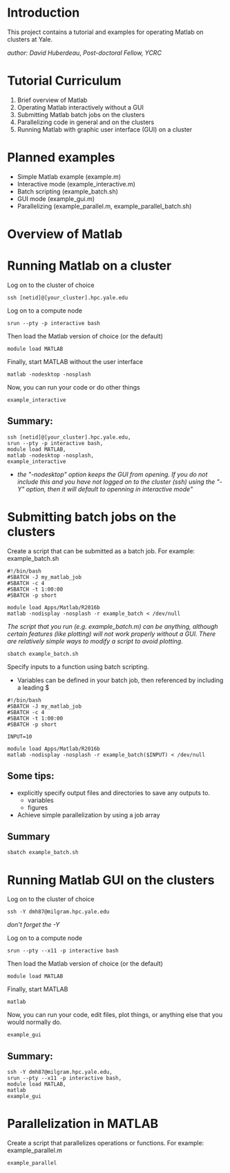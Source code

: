 # Introduction

This project contains a tutorial and examples for operating Matlab on clusters at Yale.

*author: David Huberdeau*,
*Post-doctoral Fellow, YCRC*


# Tutorial Curriculum

1. Brief overview of Matlab
2. Operating Matlab interactively without a GUI
1. Submitting Matlab batch jobs on the clusters
2. Parallelizing code in general and on the clusters
1. Running Matlab with graphic user interface (GUI) on a cluster

# Planned examples

- Simple Matlab example (example.m)
- Interactive mode (example_interactive.m)
- Batch scripting (example_batch.sh)
- GUI mode (example_gui.m)
- Parallelizing (example_parallel.m, example_parallel_batch.sh)

# Overview of Matlab


# Running Matlab on a cluster

Log on to the cluster of choice

`ssh [netid]@[your_cluster].hpc.yale.edu`

Log on to a compute node

`srun --pty -p interactive bash`

Then load the Matlab version of choice (or the default)

`module load MATLAB`

Finally, start MATLAB without the user interface

`matlab -nodesktop -nosplash`

Now, you can run your code or do other things

`example_interactive`

## Summary:

```
ssh [netid]@[your_cluster].hpc.yale.edu,
srun --pty -p interactive bash,
module load MATLAB,
matlab -nodesktop -nosplash,
example_interactive
```

- _the "-nodesktop" option keeps the GUI from opening. If you do not include this and you have not logged on to the cluster (ssh) using the "-Y" option, then it will default to openning in interactive mode"_

# Submitting batch jobs on the clusters

Create a script that can be submitted as a batch job.
For example: example_batch.sh

```
#!/bin/bash
#SBATCH -J my_matlab_job
#SBATCH -c 4
#SBATCH -t 1:00:00
#SBATCH -p short

module load Apps/Matlab/R2016b
matlab -nodisplay -nosplash -r example_batch < /dev/null
```

*The script that you run (e.g. example_batch.m) can be anything, although certain features (like plotting) will not work properly without a GUI. There are relatively simple ways to modify a script to avoid plotting.*

```
sbatch example_batch.sh
```

Specify inputs to a function using batch scripting.
- Variables can be defined in your batch job, then referenced by including a leading $

```
#!/bin/bash
#SBATCH -J my_matlab_job
#SBATCH -c 4
#SBATCH -t 1:00:00
#SBATCH -p short

INPUT=10

module load Apps/Matlab/R2016b
matlab -nodisplay -nosplash -r example_batch($INPUT) < /dev/null
```

## Some tips:
- explicitly specify output files and directories to save any outputs to.
  - variables
  - figures
- Achieve simple parallelization by using a job array


## Summary
```
sbatch example_batch.sh
 ```

 # Running Matlab GUI on the clusters

 Log on to the cluster of choice

 `ssh -Y dmh87@milgram.hpc.yale.edu`

 _don't forget the -Y_

 Log on to a compute node

 `srun --pty --x11 -p interactive bash`

 Then load the Matlab version of choice (or the default)

 `module load MATLAB`

 Finally, start MATLAB

 `matlab`

 Now, you can run your code, edit files, plot things, or anything else that you would normally do.

 `example_gui`

 ## Summary:

 ```
 ssh -Y dmh87@milgram.hpc.yale.edu,
 srun --pty --x11 -p interactive bash,
 module load MATLAB,
 matlab
 example_gui
 ```


 # Parallelization in MATLAB

 Create a script that parallelizes operations or functions.
 For example: example_parallel.m

```
example_parallel
```
